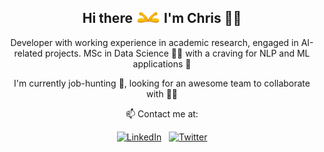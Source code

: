 <h2 align="center">
<div>
Hi there <img src="https://raw.githubusercontent.com/christospi/christospi/master/assets/elbow.gif" width="40px"> I'm Chris 🐱‍💻</div>
</h2>

<p align="center">Developer with working experience in academic research, engaged in AI-related projects. MSc in Data Science 👨‍🎓 with a craving for NLP and ML applications 🤯 <p>

<p align="center">I'm currently job-hunting 👀, looking for an awesome team to collaborate with 👯‍♂️<p>

<p align="center">📫 Contact me at:<p>

<div align='center'>

[![LinkedIn][4_icon2]][4]
&nbsp;
[![Twitter][7_icon]][1]

</div>

<!-- Please don't remove this: Grab your social icons from https://github.com/carlsednaoui/gitsocial -->

<!-- icons without padding -->

[4_icon2]: https://img.shields.io/badge/LinkedIn-0077B5?style=for-the-badge&logo=linkedin&logoColor=black
[7_icon]: https://img.shields.io/badge/Twitter-1DA1F2?style=for-the-badge&logo=twitter&logoColor=black

<!-- links to your social media accounts -->
<!-- update these accordingly -->

[1]: http://www.twitter.com/_chrispap
[4]: https://www.linkedin.com/in/christospapaloukas/

<!--
**christospi/christospi** is a ✨ _special_ ✨ repository because its `README.md` (this file) appears on your GitHub profile.

Here are some ideas to get you started:

- 🔭 I’m currently working on ...
- 🌱 I’m currently learning ...
- 👯 I’m looking to collaborate on ...
- 🤔 I’m looking for help with ...
- 💬 Ask me about ...
- 📫 How to reach me: ...
- 😄 Pronouns: ...
- ⚡ Fun fact: ...
-->
